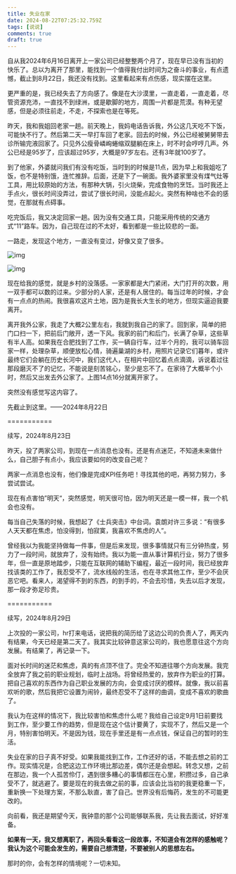 ```yaml
---
title: 失业在家
date: 2024-08-22T07:25:32.759Z
tags: [说说]
comments: true
draft: true
---
```


自从我2024年6月16日离开上一家公司已经整整两个月了，现在早已没有当初的快乐了。总以为离开了那里，能找到一个值得我付出时间为之奋斗的事业，有点遗憾，截止到8月22日，我还没有找到。这里看起来有点伤感，现实摆在这里。

更严重的是，我已经失去了方向感了。像是在大沙漠里，一直走着，一直走着，尽管资源充沛，一直找不到绿洲，或是歇脚的地方，周围一片都是荒漠。有种无望感，但是必须往前走，不走，不探索也是在等死。

昨天，我和我姐回老家一趟。前天晚上，我妈电话告诉我，外公这几天吃不下饭，可能快不行了。然后第二天一早打车回了老家。回去的时候，外公已经被舅舅带去诊所输完液回家了。只见外公瘦骨嶙峋蜷缩双腿躺在床上，时不时会哼哼几声。外公已经是95岁了，应该超过95岁，大概是97岁左右。还有3年就100岁了。

到了他家，外婆就问我们有没有吃饭，当时到的时候是11点，因为早上和我姐吃了饭，也不是特别饿，连忙推辞。后面，还是下了一碗面。我外婆家里没有煤气灶等工具，用比较原始的方法，有那种大锅，引火烧柴，完成食物的烹饪。当时我还上手点火，很长时间没弄过，尝试了很长时间，没能点起火。突然有种啥也不会的感觉，在那就有点碍事。

吃完饭后，我又决定回家一趟。因为没有交通工具，只能采用传统的交通方式“11”路车。因为，自己现在过的不太好，看到都是一些比较悲的一面。

一路走，发现这个地方，一直没有变过，好像又变了很多。

![img](https://qi.7miaoyu.com/myblog/7937a73d-33f7-4d16-b140-4c8b8125b3c1.jpg)

![img](https://qi.7miaoyu.com/myblog/a5d0de08-cc3a-45c6-aed7-160907dc8996.jpg)

现在给我的感觉，就是乡村的没落感。一家家都是大门紧闭，大门打开的次数，用一双手都可以数的过来。少部分的人家，还是有人居住的。每当过年的时候，才会有一点点的热闹。我很喜欢这片土地，因为是我长大生长的地方，但现实逼迫我要离开。

离开我外公家，我走了大概2公里左右，我就到我自己的家了。回到家，简单的把门口扫一下，把前后门敞开，透一下风。我家的前门和后门，长满了杂草，这些草有半人高。如果我在合肥找到了工作，买一辆自行车，过半个月的，我可以骑车回家一样，处理杂草，顺便放松心情，骑遍巢湖的乡村，用照片记录它们暮年，或许最终它们会躺在历史长河中，我们这代人，在相片中回忆着点点滴滴，诉说着过往那段磨灭不了的记忆，不能说是刻苦铭心，至少是忘不了。在家待了大概半个小时，然后又出发去外公家了。上图14点16分就离开家了。

突然没有感觉写这内容了。

先截止到这里。——2024年8月22日

===========

续写，2024年8月23日

昨天，投了两家公司，到现在一点消息也没有。还是有点迷茫，不知道未来做什么，自己胆子有点小，我应该要如何的改变自己呢？

两家一点消息也没有，他们像是完成KPI任务吧！寻找其他的吧，再努力努力，多尝试尝试。

现在有点害怕”明天“，突然感觉，明天很可怕，因为明天还是一模一样，我一个机会也没有。

每当自己失落的时候，我想起了《士兵突击》中台词。袁朗对许三多说：“有很多人天天都在焦虑，怕没得到，怕寂寞，我喜欢不焦虑的人”。

曾经我以为我能坚持做每一件事，但是后来发现，很多事情就只有三分钟热度，努力了一段时间，就放弃了，没有始终。我以为能一直从事计算机行业，努力了很多年，但一直是原地踏步，只能在互联网的辅助下编程，最近一段时间，我已经放弃找该类的工作了，我忍受不了，流水线般的生活，也在寻求其他工作，至少不会厌恶它吧。看来人，渴望得不到的东西，的到手的，不会去珍惜，失去以后才发现，那一段才弥足珍贵。

===========

续写，2024年8月29日

上次投的一家公司，hr打来电话，说把我的简历给了这边公司的负责人了，两天内有结果，今天已经是第二天了。我其实比较钟意这家公司的，我也愿意往这个方向发展。有结果了，再记录一下。

面对长时间的迷茫和焦虑，真的有点顶不住了。完全不知道往哪个方向发展。我完全放弃了我之前的职业规划，临时上战场。将曾经热爱的，放弃作为职业的打算。把自己喜欢的东西作为自己职业发展的方向，会变成讨厌的模样。就像，我以前喜欢听的歌，然后我把它设置为闹铃，最终忍受不了这样的曲调，变成不喜欢的歌曲了。

我认为在这样的情况下，我比较害怕和焦虑什么呢？我给自己设定9月1日前要找到工作，至少要工作的趋势，但是现在这个估计要黄了，实现不了，然后又是一个月，特别害怕明天。不是因为钱，现在手里还是有一点点钱，保证自己的暂时的生活。

失业在家的日子真不好受。如果我能找到工作，工作还好的话，不能去想之前的工作。现实情况是，合肥这边工作环境比那边差，偶尔还是会想起。转念又想，之前在那边，我一个人孤苦伶仃，遇到很多糟心的事情都压在心里，积攒过多，自己承受不了，就逃避了。要是现在的我去做之前的事，应该会比当初的我更稳重一下，重新换一下处理方案，不那么耿直，害了自己。世界没有后悔药，发生的不可能更改的。

向前看，我还是期望今天，我钟意的那个公司能够联系我，先让我去面试，好好准备。

**如果有一天，我又想离职了，再回头看看这一段故事，不知道会有怎样的感触呢？我认为这个可能会发生的，需要自己想清楚，不要被别人的思想左右。**

那时的你，会有怎样的情境呢？一切未知。

